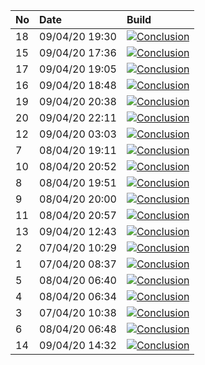| No | Date           | Build                                                                                                                                                                          |
| :- | :------------- | :----------------------------------------------------------------------------------------------------------------------------------------------------------------------------- |
| 18 | 09/04/20 19:30 | [![Conclusion](https://img.shields.io/badge/build-pass-brightgreen)](https://github.com/e2e-boilerplate/wd-commonjs-webdriver-manager-mocha-chai-expect/actions/runs/74830527) |
| 15 | 09/04/20 17:36 | [![Conclusion](https://img.shields.io/badge/build-pass-brightgreen)](https://github.com/e2e-boilerplate/wd-commonjs-webdriver-manager-mocha-chai-expect/actions/runs/74770164) |
| 17 | 09/04/20 19:05 | [![Conclusion](https://img.shields.io/badge/build-pass-brightgreen)](https://github.com/e2e-boilerplate/wd-commonjs-webdriver-manager-mocha-chai-expect/actions/runs/74813821) |
| 16 | 09/04/20 18:48 | [![Conclusion](https://img.shields.io/badge/build-fail-red)](https://github.com/e2e-boilerplate/wd-commonjs-webdriver-manager-mocha-chai-expect/actions/runs/74807898)         |
| 19 | 09/04/20 20:38 | [![Conclusion](https://img.shields.io/badge/build-pass-brightgreen)](https://github.com/e2e-boilerplate/wd-commonjs-webdriver-manager-mocha-chai-expect/actions/runs/74871314) |
| 20 | 09/04/20 22:11 | [![Conclusion](https://img.shields.io/badge/build-pass-brightgreen)](https://github.com/e2e-boilerplate/wd-commonjs-webdriver-manager-mocha-chai-expect/actions/runs/74916977) |
| 12 | 09/04/20 03:03 | [![Conclusion](https://img.shields.io/badge/build-fail-red)](https://github.com/e2e-boilerplate/wd-commonjs-webdriver-manager-mocha-chai-expect/actions/runs/74199049)         |
| 7  | 08/04/20 19:11 | [![Conclusion](https://img.shields.io/badge/build-pass-brightgreen)](https://github.com/e2e-boilerplate/wd-commonjs-webdriver-manager-mocha-chai-expect/actions/runs/73966952) |
| 10 | 08/04/20 20:52 | [![Conclusion](https://img.shields.io/badge/build-pass-brightgreen)](https://github.com/e2e-boilerplate/wd-commonjs-webdriver-manager-mocha-chai-expect/actions/runs/74020872) |
| 8  | 08/04/20 19:51 | [![Conclusion](https://img.shields.io/badge/build-pass-brightgreen)](https://github.com/e2e-boilerplate/wd-commonjs-webdriver-manager-mocha-chai-expect/actions/runs/73981935) |
| 9  | 08/04/20 20:00 | [![Conclusion](https://img.shields.io/badge/build-pass-brightgreen)](https://github.com/e2e-boilerplate/wd-commonjs-webdriver-manager-mocha-chai-expect/actions/runs/73984395) |
| 11 | 08/04/20 20:57 | [![Conclusion](https://img.shields.io/badge/build-pass-brightgreen)](https://github.com/e2e-boilerplate/wd-commonjs-webdriver-manager-mocha-chai-expect/actions/runs/74022021) |
| 13 | 09/04/20 12:43 | [![Conclusion](https://img.shields.io/badge/build-pass-brightgreen)](https://github.com/e2e-boilerplate/wd-commonjs-webdriver-manager-mocha-chai-expect/actions/runs/74581022) |
| 2  | 07/04/20 10:29 | [![Conclusion](https://img.shields.io/badge/build-pass-brightgreen)](https://github.com/e2e-boilerplate/wd-commonjs-webdriver-manager-mocha-chai-expect/actions/runs/72769673) |
| 1  | 07/04/20 08:37 | [![Conclusion](https://img.shields.io/badge/build-fail-red)](https://github.com/e2e-boilerplate/wd-commonjs-webdriver-manager-mocha-chai-expect/actions/runs/72686791)         |
| 5  | 08/04/20 06:40 | [![Conclusion](https://img.shields.io/badge/build-pass-brightgreen)](https://github.com/e2e-boilerplate/wd-commonjs-webdriver-manager-mocha-chai-expect/actions/runs/73474105) |
| 4  | 08/04/20 06:34 | [![Conclusion](https://img.shields.io/badge/build-fail-red)](https://github.com/e2e-boilerplate/wd-commonjs-webdriver-manager-mocha-chai-expect/actions/runs/73467904)         |
| 3  | 07/04/20 10:38 | [![Conclusion](https://img.shields.io/badge/build-pass-brightgreen)](https://github.com/e2e-boilerplate/wd-commonjs-webdriver-manager-mocha-chai-expect/actions/runs/72771150) |
| 6  | 08/04/20 06:48 | [![Conclusion](https://img.shields.io/badge/build-pass-brightgreen)](https://github.com/e2e-boilerplate/wd-commonjs-webdriver-manager-mocha-chai-expect/actions/runs/73476835) |
| 14 | 09/04/20 14:32 | [![Conclusion](https://img.shields.io/badge/build-fail-red)](https://github.com/e2e-boilerplate/wd-commonjs-webdriver-manager-mocha-chai-expect/actions/runs/74653560)         |